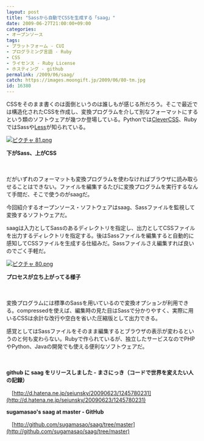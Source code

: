 ```yaml
---
layout: post
title: "Sassから自動でCSSを生成する「saag」"
date: 2009-06-27T21:00:00+09:00
categories:
- オープンソース
tags: 
- プラットフォーム - CUI
- プログラミング言語 - Ruby
- CSS
- ライセンス - Ruby License
- ホスティング - github
permalink: /2009/06/saag/
catch: https://images.moongift.jp/2009/06/80-tm.jpg
id: 16380
---
```

CSSをそのまま書くのは面倒というのは誰しもが感じる所だろう。そこで最近では構造化されたCSSを作成し、変換プログラムを介して別なフォーマットにするという類のソフトウェアが幾つか登場している。Pythonでは[CleverCSS](http://www.moongift.jp/2007/09/clevercss/)、RubyではSassや[Less](http://www.moongift.jp/2009/06/less/)が知られている。

  

[![ピクチャ 81.png](https://images.moongift.jp/2009/06/81-tm.jpg)](https://images.moongift.jp/2009/06/811.png)  
  
**下がSass、上がCSS**

  

　

  

だがいずれのフォーマットも変換プログラムを使わなければブラウザに読み取らせることはできない。ファイルを編集するたびに変換プログラムを実行するなんて手間だ、そこで使うのがsaagだ。

  

今回紹介するオープンソース・ソフトウェアはsaag、Sassファイルを監視して変換するソフトウェアだ。

  
<!--more-->

saagは入力としてSassのあるディレクトリを指定し、出力としてCSSファイルを出力するディレクトリを指定する。後はSassファイルを編集すると自動的に感知してCSSファイルを生成する仕組みだ。Sassファイルさえ編集すれば良いのでごく手軽だ。

  

[![ピクチャ 80.png](https://images.moongift.jp/2009/06/80-tm.jpg)](https://images.moongift.jp/2009/06/80.png)  
  
**プロセスが立ち上がってる様子**

  

　

  

変換プログラムには標準のSassを用いているので変換オプションが利用できる。compressedを使えば、編集時の見た目はSassで分かりやすく、実際に用いるCSSは余計な改行や空白を省いた圧縮版として出力できる。

  

感覚としてはSassファイルをそのまま編集するとブラウザの表示が変わるというのと何も変わらない。Rubyで作られているが、独立したサービスなのでPHPやPython、Javaの開発でも使える便利なソフトウェアだ。

  

　

  

**github に saag をリリースしました - まさにっき（コードで世界を変えたい人の記録）**  
  
　[http://d.hatena.ne.jp/seiunsky/20090623/1245780231](http://d.hatena.ne.jp/seiunsky/20090623/1245780231)

  

**sugamasao's saag at master - GitHub**  
  
　[http://github.com/sugamasao/saag/tree/master](http://github.com/sugamasao/saag/tree/master)

  

